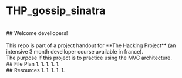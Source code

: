 # THP_gossip_sinatra
</br>
## Welcome devellopers!
</br>
</br>
This repo is part of a project handout for **The Hacking Project** (an intensive 3 month develloper course available in france). </br>
The purpose if this project is to practice using the MVC architecture. 
</br>
## File Plan
1.
1.
1.
  1.
  1.
</br>
## Resources
1.
1.
1.
  1.
  1.
</br>
